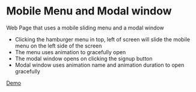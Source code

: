# Mobile Menu and Modal window
Web  Page that  uses a  mobile sliding menu and a modal  window

* Clicking the hamburger menu in top, left of screen will slide the mobile menu on the left side of the screen
* The menu uses animation to gracefully open
* The modal window opens on clicking the signup button
* Modal window uses animation name and animation duration to open gracefully

[Demo](https://rawcdn.githack.com/mecramer/form-validator/aea37ab4120b5224f97ca4efa098b54fc1ce5fdb/index.html)